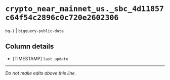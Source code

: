# `crypto_near_mainnet_us._sbc_4d11857c64f54c2896c0c720e2602306`
`bq-1` | `bigquery-public-data`

## Column details
* [TIMESTAMP] `last_update`

-------------------------------------------------------------------------------
*Do not make edits above this line.*
